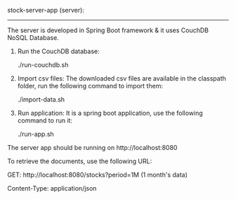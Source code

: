 stock-server-app (server): 
*************************

The server is developed in Spring Boot framework & it uses CouchDB NoSQL Database.
1. 	Run the CouchDB database:

	./run-couchdb.sh

2. 	Import csv files: The downloaded csv files are available in the classpath folder, run the following command to import them:
	
	./import-data.sh

3. 	Run application: It is a spring boot application, use the following command to run it:
	
	./run-app.sh

The server app should be running on http://localhost:8080

To retrieve the documents, use the following URL:

GET: http://localhost:8080/stocks?period=1M (1 month's data)

Content-Type: application/json
